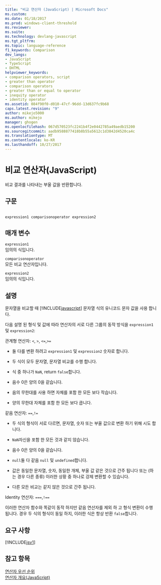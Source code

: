 ```yaml
---
title: "비교 연산자 (JavaScript) | Microsoft Docs"
ms.custom: 
ms.date: 01/18/2017
ms.prod: windows-client-threshold
ms.reviewer: 
ms.suite: 
ms.technology: devlang-javascript
ms.tgt_pltfrm: 
ms.topic: language-reference
f1_keywords: Comparison
dev_langs:
- JavaScript
- TypeScript
- DHTML
helpviewer_keywords:
- comparison operators, script
- greater than operator
- comparison operators
- greater than or equal to operator
- inequity operator
- identity operator
ms.assetid: 084f90f0-d010-47cf-96dd-13d637fc9b68
caps.latest.revision: "9"
author: mikejo5000
ms.author: mikejo
manager: ghogen
ms.openlocfilehash: 067d570523fc2241b4f2e0442785a49aedb15200
ms.sourcegitcommit: aadb9588877418b8b55a5612c1d3842d4520ca4c
ms.translationtype: MT
ms.contentlocale: ko-KR
ms.lasthandoff: 10/27/2017
---
```

# <a name="comparison-operators-javascript"></a>비교 연산자(JavaScript)
비교 결과를 나타내는 부울 값을 반환합니다.  
  
## <a name="syntax"></a>구문  
  
```  
  
expression1 comparisonoperator expression2  
```  
  
## <a name="parameters"></a>매개 변수  
 `expression1`  
 임의의 식입니다.  
  
 `comparisonoperator`  
 모든 비교 연산자입니다.  
  
 `expression2`  
 임의의 식입니다.  
  
## <a name="remarks"></a>설명  
 문자열을 비교할 때 [!INCLUDE[javascript](../../javascript/includes/javascript-md.md)] 문자열 식의 유니코드 문자 값을 사용 합니다.  
  
 다음 설명 된 형식 및 값에 따라 연산자의 서로 다른 그룹의 동작 방식을 `expression1` 및 `expression2`:  
  
 관계형 연산자: `<`, `>`, `<=`,`>=`  
  
-   둘 다를 변환 하려고 `expression1` 및 `expression2` 숫자로 합니다.  
  
-   두 식이 모두 문자열, 문자열 비교를 수행 합니다.  
  
-   식 중 하나가 `NaN`, return `false`합니다.  
  
-   음수 0은 양의 0을 같습니다.  
  
-   음의 무한대를 사용 하면 자체를 포함 한 모든 보다 작습니다.  
  
-   양의 무한대 자체를 포함 한 모든 보다 큽니다.  
  
 같음 연산자: `==`,`!=`  
  
-   두 식의 형식이 서로 다르면, 문자열, 숫자 또는 부울 값으로 변환 하기 위해 시도 합니다.  
  
-   `NaN`자신을 포함 한 모든 것과 같지 않습니다.  
  
-   음수 0은 양의 0을 같습니다.  
  
-   `null`둘 다 같음 `null` 및 `undefined`합니다.  
  
-   값은 동일한 문자열, 숫자, 동일한 개체, 부울 값 같은 것으로 간주 됩니다 또는 (하는 경우 다른 종류) 이러한 상황 중 하나로 강제 변환할 수 있습니다.  
  
-   다른 모든 비교는 같지 않은 것으로 간주 됩니다.  
  
 Identity 연산자: `===`,`!==`  
  
 이러한 연산자 함수와 똑같이 동작 하지만 같음 연산자를 제외 하 고 형식 변환이 수행 됩니다. 경우 두 식의 형식이 동일 하지, 이러한 식은 항상 반환 `false`합니다.  
  
## <a name="requirements"></a>요구 사항  
 [!INCLUDE[jsv1](../../javascript/misc/includes/jsv1-md.md)]  
  
## <a name="see-also"></a>참고 항목  
 [연산자 우선 순위](../../javascript/operator-subtractprecedence-javascript.md)   
 [연산자 개요(JavaScript)](../../javascript/misc/operator-subtractsummary-javascript.md)